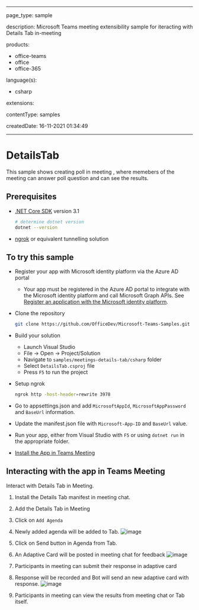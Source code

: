
---

page_type: sample

description: Microsoft Teams meeting extensibility sample for iteracting with Details Tab in-meeting

products:
- office-teams
- office
- office-365

language(s):
- csharp

extensions:

contentType: samples

createdDate: 16-11-2021 01:34:49

---
# DetailsTab

This sample shows creating poll in meeting , where memebers of the meeting can answer poll question and can see the results.

## Prerequisites

- [.NET Core SDK](https://dotnet.microsoft.com/download) version 3.1

  ```bash
  # determine dotnet version
  dotnet --version
  ```
- [ngrok](https://ngrok.com/) or equivalent tunnelling solution

## To try this sample

- Register your app with Microsoft identity platform via the Azure AD portal
  - Your app must be registered in the Azure AD portal to integrate with the Microsoft identity platform and call Microsoft Graph APIs. See [Register an application with the Microsoft identity platform](https://docs.microsoft.com/en-us/graph/auth-register-app-v2). 
  
- Clone the repository 
   ```bash
   git clone https://github.com/OfficeDev/Microsoft-Teams-Samples.git
   ```

- Build your solution

  - Launch Visual Studio
  - File -> Open -> Project/Solution
  - Navigate to `samples/meetings-details-tab/csharp` folder
  - Select `DetailsTab.csproj` file
  - Press `F5` to run the project

- Setup ngrok
  ```bash
  ngrok http -host-header=rewrite 3978
  ```
- Go to appsettings.json and add ```MicrosoftAppId```, ```MicrosoftAppPassword``` and ```BaseUrl``` information.
- Update the manifest.json file with ```Microsoft-App-ID``` and ```BaseUrl``` value.
- Run your app, either from Visual Studio with ```F5``` or using ```dotnet run``` in the appropriate folder.
- [Install the App in Teams Meeting](https://docs.microsoft.com/en-us/microsoftteams/platform/apps-in-teams-meetings/teams-apps-in-meetings?view=msteams-client-js-latest#meeting-lifecycle-scenarios)

## Interacting with the app in Teams Meeting
Interact with Details Tab in Meeting.
1. Install the Details Tab manifest in meeting chat.
2. Add the Details Tab in Meeting
3. Click on `Add Agenda`
4. Newly added agenda will be added to Tab.
![image](https://user-images.githubusercontent.com/50989436/120268903-5af02c00-c2c4-11eb-9061-c8af7436715e.png)
5. Click on Send button in Agenda from Tab.
6. An Adaptive Card will be posted in meeting chat for feedback
![image](https://user-images.githubusercontent.com/50989436/120431715-7c214d00-c396-11eb-8919-0dbb6192ce22.png)

7. Participants in meeting can submit their response in adaptive card
8. Response will be recorded and Bot will send an new adaptive card with response.
![image](https://user-images.githubusercontent.com/50989436/120431763-92c7a400-c396-11eb-8daf-dce922b380ad.png)
9. Participants in meeting can view the results from meeting chat or Tab itself.
 
  
 
  
  
 

